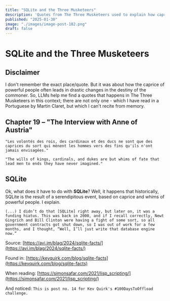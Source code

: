 ```yaml
---
title: "SQLite and the Three Musketeers"
description: 'Quotes from The Three Musketeers used to explain how caprice of powerful people often leads to drastic changes in the destiny of the commoner.'
published: "2025-01-30"
image: "./images/image-post-182.png"
draft: false
---
```


# SQLite and the Three Musketeers

## Disclaimer

I don't remember the exact place/quote. But it was about how the caprice of powerful people often leads in drastic changes in the destiny of the commoner. So, LLMs help me find a quotes that happens in The Three Musketeers in this context; there are not only one - which I have read in a Portuguese by Martin Claret, but which I can't recite from memory.

## Chapter 19 – "The Interview with Anne of Austria"

``` quote
"Les volontés des rois, des cardinaux et des ducs ne sont que des caprices du sort qui mènent les hommes vers des fins qu'ils n'ont jamais envisagées."
```

``` quote
"The wills of kings, cardinals, and dukes are but whims of fate that lead men to ends they have never imagined."
```

## SQLite

Ok, what does it have to do with **SQLite**? Well, it happens that historically, SQLite is the result of a serendipitous event, based on caprice and whims of powerful people. I explain.

``` quote
(...) I didn’t do that [SQLite] right away, but later on, it was a funding hiatus. This was back in 2000, and if I recall correctly, Newt Gingrich and Bill Clinton were having a fight of some sort, so all government contracts got shut down, so I was out of work for a few months, and I thought, “Well, I’ll just write that database engine now.”
```

Source: [https://avi.im/blag/2024/sqlite-facts/](https://avi.im/blag/2024/sqlite-facts/)

Found in: [https://kevquirk.com/blog/sqlite-facts](https://kevquirk.com/blog/sqlite-facts)

When reading: [https://simonsafar.com/2021/lisp_scripting/](https://simonsafar.com/2021/lisp_scripting/)

And noticed: `This is post no. 14 for Kev Quirk's #100DaysToOffload challenge.`
